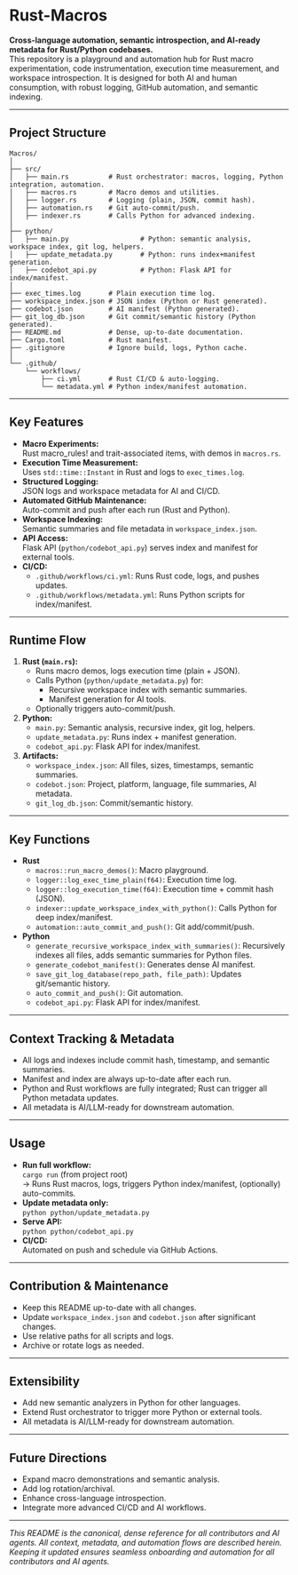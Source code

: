 # Rust-Macros

**Cross-language automation, semantic introspection, and AI-ready metadata for Rust/Python codebases.**  
This repository is a playground and automation hub for Rust macro experimentation, code instrumentation, execution time measurement, and workspace introspection. It is designed for both AI and human consumption, with robust logging, GitHub automation, and semantic indexing.

---

## Project Structure

```
Macros/
│
├── src/
│   ├── main.rs          # Rust orchestrator: macros, logging, Python integration, automation.
│   ├── macros.rs        # Macro demos and utilities.
│   ├── logger.rs        # Logging (plain, JSON, commit hash).
│   ├── automation.rs    # Git auto-commit/push.
│   ├── indexer.rs       # Calls Python for advanced indexing.
│
├── python/
│   ├── main.py                  # Python: semantic analysis, workspace index, git log, helpers.
│   ├── update_metadata.py       # Python: runs index+manifest generation.
│   ├── codebot_api.py           # Python: Flask API for index/manifest.
│
├── exec_times.log       # Plain execution time log.
├── workspace_index.json # JSON index (Python or Rust generated).
├── codebot.json         # AI manifest (Python generated).
├── git_log_db.json      # Git commit/semantic history (Python generated).
├── README.md            # Dense, up-to-date documentation.
├── Cargo.toml           # Rust manifest.
├── .gitignore           # Ignore build, logs, Python cache.
│
└── .github/
    └── workflows/
        ├── ci.yml       # Rust CI/CD & auto-logging.
        └── metadata.yml # Python index/manifest automation.
```

---

## Key Features

- **Macro Experiments:**  
  Rust macro_rules! and trait-associated items, with demos in `macros.rs`.
- **Execution Time Measurement:**  
  Uses `std::time::Instant` in Rust and logs to `exec_times.log`.
- **Structured Logging:**  
  JSON logs and workspace metadata for AI and CI/CD.
- **Automated GitHub Maintenance:**  
  Auto-commit and push after each run (Rust and Python).
- **Workspace Indexing:**  
  Semantic summaries and file metadata in `workspace_index.json`.
- **API Access:**  
  Flask API (`python/codebot_api.py`) serves index and manifest for external tools.
- **CI/CD:**  
  - `.github/workflows/ci.yml`: Runs Rust code, logs, and pushes updates.
  - `.github/workflows/metadata.yml`: Runs Python scripts for index/manifest.

---

## Runtime Flow

1. **Rust (`main.rs`):**
   - Runs macro demos, logs execution time (plain + JSON).
   - Calls Python (`python/update_metadata.py`) for:
     - Recursive workspace index with semantic summaries.
     - Manifest generation for AI tools.
   - Optionally triggers auto-commit/push.
2. **Python:**
   - `main.py`: Semantic analysis, recursive index, git log, helpers.
   - `update_metadata.py`: Runs index + manifest generation.
   - `codebot_api.py`: Flask API for index/manifest.
3. **Artifacts:**
   - `workspace_index.json`: All files, sizes, timestamps, semantic summaries.
   - `codebot.json`: Project, platform, language, file summaries, AI metadata.
   - `git_log_db.json`: Commit/semantic history.

---

## Key Functions

- **Rust**
  - `macros::run_macro_demos()`: Macro playground.
  - `logger::log_exec_time_plain(f64)`: Execution time log.
  - `logger::log_execution_time(f64)`: Execution time + commit hash (JSON).
  - `indexer::update_workspace_index_with_python()`: Calls Python for deep index/manifest.
  - `automation::auto_commit_and_push()`: Git add/commit/push.
- **Python**
  - `generate_recursive_workspace_index_with_summaries()`: Recursively indexes all files, adds semantic summaries for Python files.
  - `generate_codebot_manifest()`: Generates dense AI manifest.
  - `save_git_log_database(repo_path, file_path)`: Updates git/semantic history.
  - `auto_commit_and_push()`: Git automation.
  - `codebot_api.py`: Flask API for index/manifest.

---

## Context Tracking & Metadata

- All logs and indexes include commit hash, timestamp, and semantic summaries.
- Manifest and index are always up-to-date after each run.
- Python and Rust workflows are fully integrated; Rust can trigger all Python metadata updates.
- All metadata is AI/LLM-ready for downstream automation.

---

## Usage

- **Run full workflow:**  
  `cargo run` (from project root)  
  → Runs Rust macros, logs, triggers Python index/manifest, (optionally) auto-commits.
- **Update metadata only:**  
  `python python/update_metadata.py`
- **Serve API:**  
  `python python/codebot_api.py`
- **CI/CD:**  
  Automated on push and schedule via GitHub Actions.

---

## Contribution & Maintenance

- Keep this README up-to-date with all changes.
- Update `workspace_index.json` and `codebot.json` after significant changes.
- Use relative paths for all scripts and logs.
- Archive or rotate logs as needed.

---

## Extensibility

- Add new semantic analyzers in Python for other languages.
- Extend Rust orchestrator to trigger more Python or external tools.
- All metadata is AI/LLM-ready for downstream automation.

---

## Future Directions

- Expand macro demonstrations and semantic analysis.
- Add log rotation/archival.
- Enhance cross-language introspection.
- Integrate more advanced CI/CD and AI workflows.

---

*This README is the canonical, dense reference for all contributors and AI agents. All context, metadata, and automation flows are described herein. Keeping it updated ensures seamless onboarding and automation for all contributors and AI agents.*
